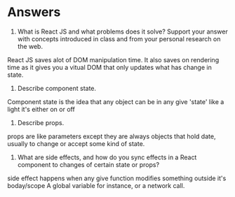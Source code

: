 # Answers

1. What is React JS and what problems does it solve? Support your answer with concepts introduced in class and from your personal research on the web.

React JS saves alot of DOM manipulation time. It also saves on rendering time as it gives you a vitual DOM that only updates what has change in state.

1. Describe component state.

Component state is the idea that any object can be in any give 'state' like a light it's either on or off

1. Describe props.

props are like parameters except they are always objects that hold date, usually to change or accept some kind of state.

1. What are side effects, and how do you sync effects in a React component to changes of certain state or props?

side effect happens when any give function modifies something outside it's boday/scope A global variable for instance, or a network call. 
